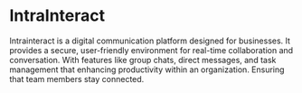 # IntraInteract
Intrainteract is a digital communication platform designed for businesses. It provides a secure, user-friendly environment for real-time collaboration and conversation. With features like group chats, direct messages, and task management that enhancing productivity within an organization. Ensuring that team members stay connected.
